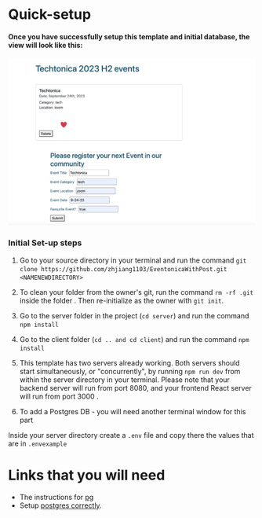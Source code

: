 # Quick-setup 

#### Once you have successfully setup this template and initial database, the view will look like this:

![Initial View of the project](https://raw.githubusercontent.com/zhjiang1103/EventonicaWithPost/6886eff4e1a4915f6a85b6d35f0ebcc0039f1f8e/Screen%20Shot%202023-11-15%20at%2010.55.52%20AM.png)
### Initial Set-up steps

1. Go to your source directory in your terminal and run the command `git clone https://github.com/zhjiang1103/EventonicaWithPost.git <NAMENEWDIRECTORY>`

2. To clean your folder from the owner's git, run the command `rm -rf .git` inside the folder <NAMENEWDIRECTORY>. Then re-initialize as the owner with `git init`.

3. Go to the server folder in the project (`cd server`) and run the command `npm install`

4. Go to the client folder (`cd .. and cd client`) and run the command `npm install`

5. This template has two servers already working. Both servers should start simultaneously, or "concurrently", by running `npm run dev` from within the server directory in your terminal. Please note that your backend server will run from port 8080, and your frontend React server will run from port 3000 .

6. To add a Postgres DB - you will need another terminal window for this part

 Inside your server directory create a `.env` file and copy there the values that are in `.envexample`

# Links that you will need

* The instructions for [pg](https://node-postgres.com/apis/pool)  
* Setup [postgres correctly](https://github.com/Techtonica/curriculum/blob/main/databases/installing-postgresql.md).



